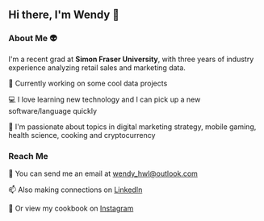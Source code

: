 ## Hi there, I'm Wendy 👋

### About Me 👽

I'm a recent grad at **Simon Fraser University**, with three years of industry experience analyzing retail sales and marketing data.

🤖  Currently working on some cool data projects

💻  I love learning new technology and I can pick up a new software/language quickly

💟  I'm passionate about topics in digital marketing strategy, mobile gaming, health science, cooking and cryptocurrency 

### Reach Me 

📧  You can send me an email at wendy_hwl@outlook.com

📫  Also making connections on [LinkedIn](https://www.linkedin.com/in/wendyhwl)

🍜  Or view my cookbook on [Instagram](https://www.instagram.com/holdmabowl/)


